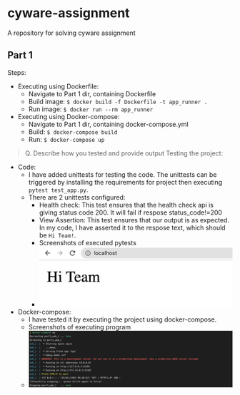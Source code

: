 # cyware-assignment
A repository for solving cyware assignment

## Part 1
Steps:
- Executing using Dockerfile:
  - Navigate to Part 1 dir, containing Dockerfile
  - Build image: `$ docker build -f Dockerfile -t app_runner .`
  - Run image: `$ docker run --rm app_runner`
- Executing using Docker-compose:
  -  Navigate to Part 1 dir, containing docker-compose.yml
  - Build: `$ docker-compose build`
  - Run: `$ docker-compose up`

> Q. Describe how you tested and provide output
Testing the project:
- Code:
  - I have added unittests for testing the code. The unittests can be triggered by installing the requirements for project then executing `pytest test_app.py`.
  - There are 2 unittests configured:
    - Health check: This test ensures that the health check api is giving status code 200. It will fail if respose status_code!=200
    - View Assertion: This test ensures that our output is as expected. In my code, I have asserted it to the respose text, which should be `Hi Team!`.
    - Screenshots of executed pytests
    - ![webapp.png](https://github.com/ayushk1804/cyware-assignment/blob/main/Part%201/images/webapp.png)
- Docker-compose:
  - I have tested it by executing the project using docker-compose.
  - Screenshots of executing program
  - ![docker-compose.png](https://github.com/ayushk1804/cyware-assignment/blob/main/Part%201/images/docker-compose.png)
